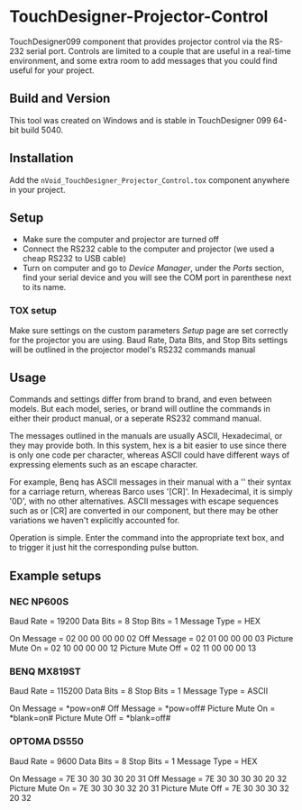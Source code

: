 # TouchDesigner-Projector-Control

TouchDesigner099 component that provides projector control via the RS-232 serial port. Controls are limited to a couple that are useful in a real-time environment, and some extra room to add messages that you could find useful for your project.

## Build and Version
This tool was created on Windows and is stable in TouchDesigner 099 64-bit build 5040.

## Installation
Add the ```nVoid_TouchDesigner_Projector_Control.tox``` component anywhere in your project.

## Setup
- Make sure the computer and projector are turned off
- Connect the RS232 cable to the computer and projector (we used a cheap RS232 to USB cable)
- Turn on computer and go to *Device Manager*, under the *Ports* section, find your serial device and you will see the COM port in parenthese next to its name.

### TOX setup
Make sure settings on the custom parameters *Setup* page are set correctly for the projector you are using. Baud Rate, Data Bits, and Stop Bits settings will be outlined in the projector model's RS232 commands manual

## Usage
Commands and settings differ from brand to brand, and even between models. But each model, series, or brand will outline the commands in either their product manual, or a seperate RS232 command manual.

The messages outlined in the manuals are usually ASCII, Hexadecimal, or they may provide both. In this system, hex is a bit easier to use since there is only one code per character, whereas ASCII could have different ways of expressing elements such as an escape character.

For example, Benq has ASCII messages in their manual with a '<CR>' their syntax for a carriage return, whereas Barco uses '[CR]'. In Hexadecimal, it is simply '0D', with no other alternatives. ASCII messages with escape sequences such as <CR> or [CR] are converted in our component, but there may be other variations we haven't explicitly accounted for.

Operation is simple. Enter the command into the appropriate text box, and to trigger it just hit the corresponding pulse button.

## Example setups

### NEC NP600S
Baud Rate = 19200
Data Bits = 8
Stop Bits = 1
Message Type = HEX

On Message = 02 00 00 00 00 02
Off Message = 02 01 00 00 00 03
Picture Mute On = 02 10 00 00 00 12
Picture Mute Off = 02 11 00 00 00 13

### BENQ MX819ST
Baud Rate = 115200
Data Bits = 8
Stop Bits = 1
Message Type = ASCII

On Message = <CR>*pow=on#<CR>
Off Message = <CR>*pow=off#<CR>
Picture Mute On = <CR>*blank=on#<CR>
Picture Mute Off = <CR>*blank=off#<CR>

### OPTOMA DS550
Baud Rate = 9600
Data Bits = 8
Stop Bits = 1
Message Type = HEX

On Message = 7E 30 30 30 30 20 31
Off Message = 7E 30 30 30 30 20 32
Picture Mute On = 7E 30 30 30 32 20 31
Picture Mute Off = 7E 30 30 30 32 20 32
